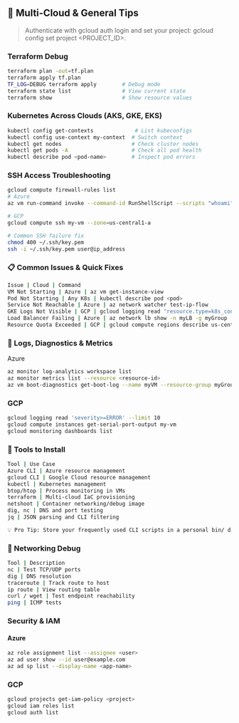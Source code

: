 ## 🔀 Multi-Cloud & General Tips

> Authenticate with gcloud auth login and set your project:
gcloud config set project <PROJECT_ID>.

### Terraform Debug

```bash
terraform plan -out=tf.plan
terraform apply tf.plan
TF_LOG=DEBUG terraform apply        # Debug mode
terraform state list                # View current state
terraform show                      # Show resource values


```

### Kubernetes Across Clouds (AKS, GKE, EKS)

```bash
kubectl config get-contexts             # List kubeconfigs
kubectl config use-context my-context  # Switch context
kubectl get nodes                      # Check cluster nodes
kubectl get pods -A                    # Check all pod health
kubectl describe pod <pod-name>        # Inspect pod errors

```

### SSH Access Troubleshooting

```bash
gcloud compute firewall-rules list
# Azure
az vm run-command invoke --command-id RunShellScript --scripts "whoami"

# GCP
gcloud compute ssh my-vm --zone=us-central1-a

# Common SSH failure fix
chmod 400 ~/.ssh/key.pem
ssh -i ~/.ssh/key.pem user@ip_address


```

### 📋 Common Issues & Quick Fixes

```bash
Issue | Cloud | Command
VM Not Starting | Azure | az vm get-instance-view
Pod Not Starting | Any K8s | kubectl describe pod <pod>
Service Not Reachable | Azure | az network watcher test-ip-flow
GKE Logs Not Visible | GCP | gcloud logging read "resource.type=k8s_container"
Load Balancer Failing | Azure | az network lb show -n myLB -g myGroup
Resource Quota Exceeded | GCP | gcloud compute regions describe us-central1
```

### 📎 Logs, Diagnostics & Metrics
Azure

```bash
az monitor log-analytics workspace list
az monitor metrics list --resource <resource-id>
az vm boot-diagnostics get-boot-log --name myVM --resource-group myGroup
```

### GCP

```bash
gcloud logging read 'severity>=ERROR' --limit 10
gcloud compute instances get-serial-port-output my-vm
gcloud monitoring dashboards list
```

### 🧪 Tools to Install

```bash
Tool | Use Case
Azure CLI | Azure resource management
gcloud CLI | Google Cloud resource management
kubectl | Kubernetes management
btop/htop | Process monitoring in VMs
terraform | Multi-cloud IaC provisioning
netshoot | Container networking/debug image
dig, nc | DNS and port testing
jq | JSON parsing and CLI filtering

💡 Pro Tip: Store your frequently used CLI scripts in a personal bin/ directory and version it with Git.
```

### 📡 Networking Debug

```bash
Tool | Description
nc | Test TCP/UDP ports
dig | DNS resolution
traceroute | Track route to host
ip route | View routing table
curl / wget | Test endpoint reachability
ping | ICMP tests
```

### Security & IAM

#### Azure

```bash
az role assignment list --assignee <user>
az ad user show --id user@example.com
az ad sp list --display-name <app-name>

```

### GCP

```bash
gcloud projects get-iam-policy <project>
gcloud iam roles list
gcloud auth list

```